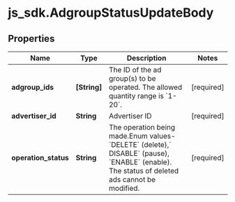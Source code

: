 # js_sdk.AdgroupStatusUpdateBody

## Properties
Name | Type | Description | Notes
------------ | ------------- | ------------- | -------------
**adgroup_ids** | **[String]** | The ID of the ad group(s) to be operated. The allowed quantity range is &#x60;1-20&#x60;. | [required] 
**advertiser_id** | **String** | Advertiser ID | [required] 
**operation_status** | **String** | The operation being made.Enum values- &#x60;DELETE&#x60; (delete),&#x60; DISABLE&#x60; (pause), &#x60;ENABLE&#x60; (enable). The status of deleted ads cannot be modified. | [required] 
